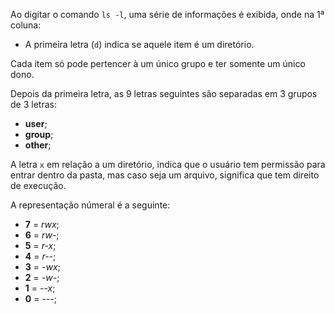 Ao digitar o comando `ls -l`, uma série de informações é exibida, onde na 1ª coluna:
* A primeira letra (`d`) indica se aquele item é um diretório.

Cada item só pode pertencer à um único grupo e ter somente um único dono.

Depois da primeira letra, as 9 letras seguintes são separadas em 3 grupos de 3 letras:
* **user**;
* **group**;
* **other**;

A letra `x` em relação a um diretório, indica que o usuário tem permissão para entrar dentro da pasta, mas caso seja um arquivo, significa que tem direito de execução.

A representação númeral é a seguinte:
* **7** = *rwx*;
* **6** = *rw-*;
* **5** = *r-x*;
* **4** = *r--*;
* **3** = *-wx*;
* **2** = *-w-*;
* **1** = *--x*;
* **0** = *---*;